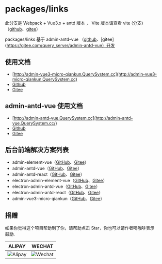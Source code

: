 # packages/links

此分支是 Webpack + Vue3.x + antd 版本 ， Vite 版本请查看 vite (分支)（[github](https://github.com/query_server/admin-antd-vue/tree/vite)、[gitee](https://gitee.com/query_server/admin-antd-vue/tree/vite)）

packages/links 基于 admin-antd-vue （[github](https://github.com/query_server/admin-antd-vue)、[gitee](https://gitee.com/query_server/admin-antd-vue）开发


## 使用文档

 - [http://admin-vue3-micro-qiankun.QuerySystem.cc](http://admin-vue3-micro-qiankun.QuerySystem.cc)
 - [Github](https://github.com/query_server/admin-vue3-micro-qiankun)
 - [Gitee](https://gitee.com/query_server/admin-vue3-micro-qiankun)

## admin-antd-vue 使用文档

 - [http://admin-antd-vue.QuerySystem.cc](http://admin-antd-vue.QuerySystem.cc/)
 - [Github](https://github.com/query_server/admin-antd-vue)
 - [Gitee](https://gitee.com/query_server/admin-antd-vue)


## 后台前端解决方案列表

 - admin-element-vue（[GitHub](https://github.com/query_server/admin-element-vue)、[Gitee](https://gitee.com/query_server/admin-element-vue)）
 - admin-antd-vue（[GitHub](https://github.com/query_server/admin-antd-vue)、[Gitee](https://gitee.com/query_server/admin-antd-vue)）
 - admin-antd-react（[GitHub](https://github.com/query_server/admin-antd-react)、[Gitee](https://gitee.com/query_server/admin-antd-react)）
 - electron-admin-element-vue（[GitHub](https://github.com/query_server/electron-admin-element-vue)、[Gitee](https://gitee.com/query_server/electron-admin-element-vue)）
 - electron-admin-antd-vue（[GitHub](https://github.com/query_server/electron-admin-antd-vue)、[Gitee](https://gitee.com/query_server/electron-admin-antd-vue)）
 - electron-admin-antd-react（[GitHub](https://github.com/query_server/electron-admin-antd-react)、[Gitee](https://gitee.com/query_server/electron-admin-antd-react)）
 - admin-vue3-micro-qiankun（[GitHub](https://github.com/query_server/admin-vue3-micro-qiankun)、[Gitee](https://gitee.com/query_server/admin-vue3-micro-qiankun)）


## 捐赠

如果你觉得这个项目帮助到了你，请帮助点击 Star，你也可以请作者喝咖啡表示鼓励.

**ALIPAY**             |  **WECHAT**
:-------------------------:|:-------------------------:
![Alipay](http://uploads.QuerySystem.cc/20210430/f62d2436-8d92-407d-977f-35f1e4b891fc.png)  |  ![Wechat](http://uploads.QuerySystem.cc/20210430/3e24efa9-8e79-4606-9bd9-8215ce1235ac.png)

